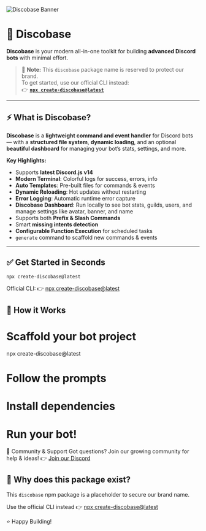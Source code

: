 ![Discobase Banner](https://i.ibb.co/HppNtvMj/disco.png)

# 🚀 Discobase

**Discobase** is your modern all-in-one toolkit for building **advanced Discord bots** with minimal effort.

> 📌 **Note:** This `discobase` package name is reserved to protect our brand.  
> To get started, use our official CLI instead:  
> 👉 **[`npx create-discobase@latest`](https://www.npmjs.com/package/create-discobase)**

---

## ⚡ What is Discobase?

**Discobase** is a **lightweight command and event handler** for Discord bots — with a **structured file system**, **dynamic loading**, and an optional **beautiful dashboard** for managing your bot’s stats, settings, and more.

**Key Highlights:**
- Supports **latest Discord.js v14**
- **Modern Terminal**: Colorful logs for success, errors, info
- **Auto Templates**: Pre-built files for commands & events
- **Dynamic Reloading**: Hot updates without restarting
- **Error Logging**: Automatic runtime error capture
- **Discobase Dashboard**: Run locally to see bot stats, guilds, users, and manage settings like avatar, banner, and name
- Supports both **Prefix & Slash Commands**
- Smart **missing intents detection**
- **Configurable Function Execution** for scheduled tasks
- `generate` command to scaffold new commands & events

---

## ✅ Get Started in Seconds

```bash
npx create-discobase@latest
```
Official CLI: 👉 [npx create-discobase@latest](https://www.npmjs.com/package/create-discobase)

## 🚀 How it Works
# Scaffold your bot project
npx create-discobase@latest

# Follow the prompts
# Install dependencies
# Run your bot!

💬 Community & Support
Got questions?
Join our growing community for help & ideas!
👉 [Join our Discord](https://discord.gg/t84eE89Mhk)


## 🛑 Why does this package exist?
This `discobase` npm package is a placeholder to secure our brand name.

Use the official CLI instead 👉 [npx create-discobase@latest](https://www.npmjs.com/package/create-discobase)


⭐ Happy Building!